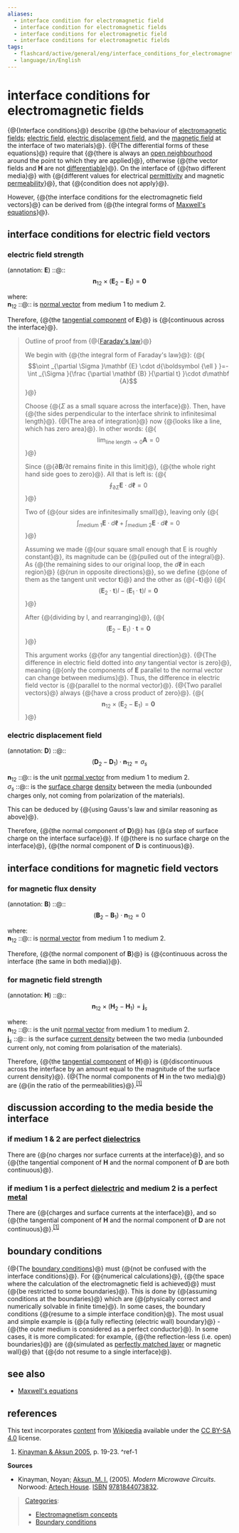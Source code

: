 ```yaml
---
aliases:
  - interface condition for electromagnetic field
  - interface condition for electromagnetic fields
  - interface conditions for electromagnetic field
  - interface conditions for electromagnetic fields
tags:
  - flashcard/active/general/eng/interface_conditions_for_electromagnetic_fields
  - language/in/English
---
```


# interface conditions for electromagnetic fields

<!-- | [papers](https://www.google.com/search?&q=%22Interface+conditions+for+electromagnetic+fields%22&tbs=bkt:s&tbm=bks) __·__ [books](https://www.google.com/search?tbs=bks:1&q=%22Interface+conditions+for+electromagnetic+fields%22+-wikipedia) __·__ [scholar](https://scholar.google.com/scholar?q=%22Interface+conditions+for+electromagnetic+fields%22) __·__ [JSTOR](https://www.jstor.org/action/doBasicSearch?Query=%22Interface+conditions+for+electromagnetic+fields%22&acc=on&wc=on) _\(September 2023\)__\([Learn how and when to remove this message](https://en.wikipedia.org/wiki/Help:Maintenance%20template%20removal)\)_ | -->

{@{Interface conditions}@} describe {@{the behaviour of [electromagnetic fields](electromagnetic%20fields.md); [electric field](electric%20field.md), [electric displacement field](electric%20displacement%20field.md), and the [magnetic field](magnetic%20field.md) at the interface of two materials}@}. {@{The differential forms of these equations}@} require that {@{there is always an [open neighbourhood](open%20neighbourhood.md#open%20neighbourhood) around the point to which they are applied}@}, otherwise {@{the vector fields and __H__ are not [differentiable](differentiable%20function.md)}@}. <!-- In other words, the medium must be continuous\[no need to be continuous\]\[This paragraph need to be revised, the wrong concept of "continuous" need to be corrected\]. --> On the interface of {@{two different media}@} with {@{different values for electrical [permittivity](permittivity.md) and magnetic [permeability](permeability%20(electromagnetism).md)}@}, that {@{condition does not apply}@}. <!--SR:!2025-09-13,60,318!2025-09-18,64,318!2025-09-24,69,318!2025-09-12,59,318!2025-09-24,69,318!2025-09-12,59,318!2025-09-12,59,318!2025-09-12,59,318-->

However, {@{the interface conditions for the electromagnetic field vectors}@} can be derived from {@{the integral forms of [Maxwell's equations](Maxwell's%20equations.md)}@}. <!--SR:!2025-09-13,60,318!2025-09-13,60,318-->

## interface conditions for electric field vectors

### electric field strength

\(annotation: $\mathbf E$\) ::@:: $$\mathbf {n} _{12}\times (\mathbf {E} _{2}-\mathbf {E} _{1})=\mathbf {0}$$ <!--SR:!2025-09-24,69,318!2025-08-28,44,298-->

where: <br/>
$\mathbf {n} _{12}$ <!-- flashcard ID: 89355df4-5adb-4753-a348-713d05c62a3b -->::@:: is [normal vector](normal%20vector.md) from medium 1 to medium 2. <!--SR:!2025-09-25,70,338!2025-08-28,47,318-->

Therefore, {@{the [tangential component](tangential%20component.md) of __E__}@} is {@{continuous across the interface}@}. <!--SR:!2025-09-23,68,318!2025-09-18,64,318-->

> Outline of proof from {@{[Faraday's law](Faraday's%20law%20of%20induction.md)}@}
>
> We begin with {@{the integral form of Faraday's law}@}: {@{$$\oint _{\partial \Sigma }\mathbf {E} \cdot d{\boldsymbol {\ell } }=-\int _{\Sigma }{\frac {\partial \mathbf {B} }{\partial t} }\cdot d\mathbf {A}$$}@}
>
> Choose {@{$\Sigma$ as a small square across the interface}@}. Then, have {@{the sides perpendicular to the interface shrink to infinitesimal length}@}. {@{The area of integration}@} now {@{looks like a line, which has zero area}@}. In other words: {@{$$\lim _{\text{line length}\to 0}\mathbf {A} =0$$}@}
>
> Since {@{$\partial \mathbf {B} /\partial t$ remains finite in this limit}@}, {@{the whole right hand side goes to zero}@}. All that is left is: {@{$$\oint _{\partial \Sigma }\mathbf {E} \cdot d{\boldsymbol {\ell } }=0$$}@}
>
> Two of {@{our sides are infinitesimally small}@}, leaving only {@{$$\int _{\text{medium 1} }\mathbf {E} \cdot d{\boldsymbol {\ell } }+\int _{\text{medium 2} }\mathbf {E} \cdot d{\boldsymbol {\ell } }=0$$}@}
>
> Assuming we made {@{our square small enough that E is roughly constant}@}, its magnitude can be {@{pulled out of the integral}@}. As {@{the remaining sides to our original loop, the $d{\boldsymbol {\ell } }$ in each region}@} {@{run in opposite directions}@}, so we define {@{one of them as the tangent unit vector ${\boldsymbol {t} }$}@} and the other as {@{$-{\boldsymbol {t} }$}@} {@{$$(\mathbf {E} _{2}\cdot {\boldsymbol {t} })l-(\mathbf {E} _{1}\cdot {\boldsymbol {t} })l=\mathbf {0}$$}@}
>
> After {@{dividing by l, and rearranging}@}, {@{$$(\mathbf {E} _{2}-\mathbf {E} _{1})\cdot {\boldsymbol {t} }=\mathbf {0}$$}@}
>
> This argument works {@{for any tangential direction}@}. {@{The difference in electric field dotted into _any_ tangential vector is zero}@}, meaning {@{only the components of $\mathbf {E}$ parallel to the normal vector can change between mediums}@}. Thus, the difference in electric field vector is {@{parallel to the normal vector}@}. {@{Two parallel vectors}@} always {@{have a cross product of zero}@}. {@{$$\mathbf {n} _{12}\times (\mathbf {E} _{2}-\mathbf {E} _{1})=\mathbf {0}$$}@} <!--SR:!2025-09-12,59,318!2025-09-24,69,318!2025-09-19,65,318!2025-09-18,64,318!2025-09-19,65,318!2025-09-18,64,318!2025-09-12,59,318!2025-09-24,69,318!2025-09-12,59,318!2025-09-19,65,318!2025-09-13,60,318!2025-09-19,65,318!2025-09-13,60,318!2025-09-24,69,318!2025-09-13,60,318!2025-09-19,65,318!2025-09-18,64,318!2025-09-13,60,318!2025-09-18,64,318!2025-09-19,65,318!2025-09-12,59,318!2025-09-19,65,318!2025-09-08,55,310!2025-09-18,64,318!2025-09-23,68,318!2025-09-19,65,318!2025-09-12,59,318!2025-09-24,69,318!2025-09-23,68,318-->

### electric displacement field

\(annotation: $\mathbf D$\) ::@:: $$(\mathbf {D} _{2}-\mathbf {D} _{1})\cdot \mathbf {n} _{12}=\sigma _{s}$$ <!--SR:!2025-09-18,64,318!2025-09-13,60,318-->

$\mathbf {n} _{12}$ ::@:: is the unit [normal vector](normal%20vector.md) from medium 1 to medium 2. <br/> <!--SR:!2025-09-28,73,338!2025-09-28,73,338-->
$\sigma _{s}$ ::@:: is the [surface charge](surface%20charge.md) [density](charge%20density.md) between the media \(unbounded charges only, not coming from polarization of the materials\). <!--SR:!2025-09-24,69,318!2025-09-24,69,318-->

This can be deduced by {@{using Gauss's law and similar reasoning as above}@}. <!--SR:!2025-09-24,69,318-->

Therefore, {@{the normal component of __D__}@} has {@{a step of surface charge on the interface surface}@}. If {@{there is no surface charge on the interface}@}, {@{the normal component of __D__ is continuous}@}. <!--SR:!2025-09-24,69,318!2025-09-18,64,318!2025-09-18,64,318!2025-09-19,65,318-->

## interface conditions for magnetic field vectors

### for magnetic flux density

\(annotation: $\mathbf B$\) ::@:: $$(\mathbf {B} _{2}-\mathbf {B} _{1})\cdot \mathbf {n} _{12}=0$$ <!--SR:!2025-09-24,69,318!2025-09-10,57,310-->

where: <br/>
$\mathbf {n} _{12}$ <!-- flashcard ID: 60a2ea19-b133-459c-889e-e4e159632daa -->::@:: is [normal vector](normal%20vector.md) from medium 1 to medium 2. <!--SR:!2025-09-27,72,338!2025-09-27,72,338-->

Therefore, {@{the normal component of __B__}@} is {@{continuous across the interface \(the same in both media\)}@}. <!--SR:!2025-09-13,60,318!2025-09-24,69,318-->

### for magnetic field strength

\(annotation: $\mathbf H$\) ::@:: $$\mathbf {n} _{12}\times (\mathbf {H} _{2}-\mathbf {H} _{1})=\mathbf {j} _{s}$$ <!--SR:!2025-09-13,60,318!2025-09-19,65,318-->

where: <br/>
$\mathbf {n} _{12}$ <!-- flashcard ID: 88bd7276-524c-48b2-b4d0-224cd3b21e56 -->::@:: is the unit [normal vector](normal%20vector.md) from medium 1 to medium 2. <br/> <!--SR:!2025-09-26,71,338!2025-09-25,70,338-->
$\mathbf {j} _{s}$ ::@:: is the surface [current density](current%20density.md) between the two media \(unbounded current only, not coming from polarisation of the materials\). <!--SR:!2025-09-18,63,310!2025-09-18,64,318-->

Therefore, {@{the [tangential component](tangential%20component.md) of __H__}@} is {@{discontinuous across the interface by an amount equal to the magnitude of the surface current density}@}. {@{The normal components of __H__ in the two media}@} are {@{in the ratio of the permeabilities}@}.<sup>[\[1\]](#^ref-1)</sup> <!--SR:!2025-09-12,59,318!2025-09-18,64,318!2025-09-24,69,318!2025-09-13,60,318-->

## discussion according to the media beside the interface

### if medium 1 & 2 are perfect [dielectrics](dielectrics.md)

There are {@{no charges nor surface currents at the interface}@}, and so {@{the tangential component of __H__ and the normal component of __D__ are both continuous}@}. <!--SR:!2025-09-12,59,318!2025-09-19,65,318-->

### if medium 1 is a perfect [dielectric](dielectric.md) and medium 2 is a perfect [metal](metal.md)

There are {@{charges and surface currents at the interface}@}, and so {@{the tangential component of __H__ and the normal component of __D__ are not continuous}@}.<sup>[\[1\]](#^ref-1)</sup> <!--SR:!2025-09-24,69,318!2025-09-19,65,318-->

## boundary conditions

{@{The [boundary conditions](boundary%20conditions.md)}@} must {@{not be confused with the interface conditions}@}. For {@{numerical calculations}@}, {@{the space where the calculation of the electromagnetic field is achieved}@} must {@{be restricted to some boundaries}@}. This is done by {@{assuming conditions at the boundaries}@} which are {@{physically correct and numerically solvable in finite time}@}. In some cases, the boundary conditions {@{resume to a simple interface condition}@}. The most usual and simple example is {@{a fully reflecting \(electric wall\) boundary}@} - {@{the outer medium is considered as a perfect conductor}@}. In some cases, it is more complicated: for example, {@{the reflection-less \(i.e. open\) boundaries}@} are {@{simulated as [perfectly matched layer](perfectly%20matched%20layer.md) or magnetic wall}@} that {@{do not resume to a single interface}@}. <!--SR:!2025-09-13,60,318!2025-09-12,59,318!2025-09-24,69,318!2025-09-19,65,318!2025-09-17,63,310!2025-09-18,64,318!2025-09-13,60,318!2025-09-19,65,318!2025-09-12,59,318!2025-09-13,60,318!2025-09-19,64,310!2025-09-24,69,318!2025-09-19,65,318-->

## see also

- [Maxwell's equations](Maxwell's%20equations.md)

## references

This text incorporates [content](https://en.wikipedia.org/wiki/interface_conditions_for_electromagnetic_fields) from [Wikipedia](Wikipedia.md) available under the [CC BY-SA 4.0](https://creativecommons.org/licenses/by-sa/4.0/) license.

1. [Kinayman & Aksun 2005](#CITEREFKinaymanAksun2005), p. 19-23. <a id="^ref-1"></a>^ref-1

<!-- markdownlint-disable-next-line MD036 -->
__Sources__

- <a id="CITEREFKinaymanAksun2005"></a> Kinayman, Noyan; [Aksun, M. I.](İrşadi%20Aksun.md) \(2005\). _Modern Microwave Circuits_. Norwood: [Artech House](Artech%20House.md). [ISBN](ISBN%20(identifier).md) [9781844073832](https://en.wikipedia.org/wiki/Special:BookSources/9781844073832).

> [Categories](https://en.wikipedia.org/wiki/Help:Category):
>
> - [Electromagnetism concepts](https://en.wikipedia.org/wiki/Category:Electromagnetism%20concepts)
> - [Boundary conditions](https://en.wikipedia.org/wiki/Category:Boundary%20conditions)
